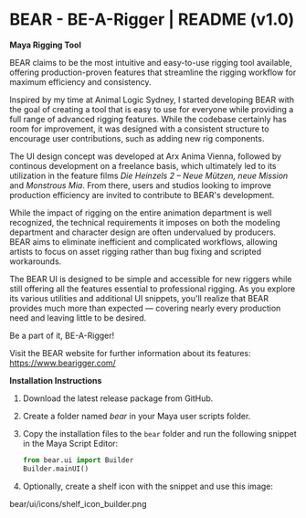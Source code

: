 # BEAR - BE-A-Rigger | README (v1.0)

**Maya Rigging Tool**

BEAR claims to be the most intuitive and easy-to-use rigging tool available, offering production-proven features that streamline the rigging workflow for maximum efficiency and consistency.

Inspired by my time at Animal Logic Sydney, I started developing BEAR with the goal of creating a tool that is easy to use for everyone while providing a full range of advanced rigging features. While the codebase certainly has room for improvement, it was designed with a consistent structure to encourage user contributions, such as adding new rig components.

The UI design concept was developed at Arx Anima Vienna, followed by continous development on a freelance basis, which ultimately led to its utilization in the feature films *Die Heinzels 2 – Neue Mützen, neue Mission* and *Monstrous Mia*. From there, users and studios looking to improve production efficiency are invited to contribute to BEAR's development.

While the impact of rigging on the entire animation department is well recognized, the technical requirements it imposes on both the modeling department and character design are often undervalued by producers. BEAR aims to eliminate inefficient and complicated workflows, allowing artists to focus on asset rigging rather than bug fixing and scripted workarounds.

The BEAR UI is designed to be simple and accessible for new riggers while still offering all the features essential to professional rigging. As you explore its various utilities and additional UI snippets, you'll realize that BEAR provides much more than expected — covering nearly every production need and leaving little to be desired.

Be a part of it, BE-A-Rigger!

Visit the BEAR website for further information about its features:
https://www.bearigger.com/

**Installation Instructions**  

1. Download the latest release package from GitHub.  
2. Create a folder named *bear* in your Maya user scripts folder.  
3. Copy the installation files to the `bear` folder and run the following snippet in the Maya Script Editor:  

   ```python
   from bear.ui import Builder
   Builder.mainUI()

4. Optionally, create a shelf icon with the snippet and use this image:

bear/ui/icons/shelf_icon_builder.png
